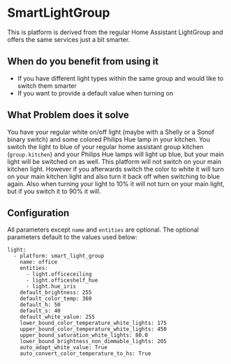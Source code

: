 # SmartLightGroup
This is platform is derived from the regular Home Assistant LightGroup and offers the same services just a bit smarter.

## When do you benefit from using it
- If you have different light types within the same group and would like to switch them smarter
- If you want to provide a default value when turning on

## What Problem does it solve
You have your regular white on/off light (maybe with a Shelly or a Sonof binary switch) and some colored Philips Hue lamp in your kitchen.
You switch the light to blue of your regular home assistant group kitchen (`group.kitchen`) and your Philips Hue lamps will light up blue, but your main light will be switched on as well.
This platform will not switch on your main kitchen light. However if you afterwards switch the color to white it will turn on your main kitchen light and also turn it back off when switching to blue again.
Also when turning your light to 10% it will not turn on your main light, but if you switch it to 90% it will.

## Configuration

All parameters except `name` and `entities` are optional. The optional parameters default to the values used below:
```
light:
  - platform: smart_light_group
    name: office
    entities:
      - light.officeceiling
      - light.officeshelf_hue
      - light.hue_iris
    default_brightness: 255
    default_color_temp: 360
    default_h: 50
    default_s: 40
    default_white_value: 255
    lower_bound_color_temperature_white_lights: 175
    upper_bound_color_temperature_white_lights: 450
    upper_bound_saturation_white_lights: 80.0
    lower_bound_brightness_non_dimmable_lights: 205 
    auto_adapt_white_value: True
    auto_convert_color_temperature_to_hs: True 
```